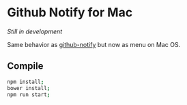 # Github Notify for Mac
*Still in development*

Same behavior as [github-notify](https://github.com/maxigimenez/github-notify) but now as menu on Mac OS.

## Compile

```bash
npm install;
bower install;
npm run start;
```